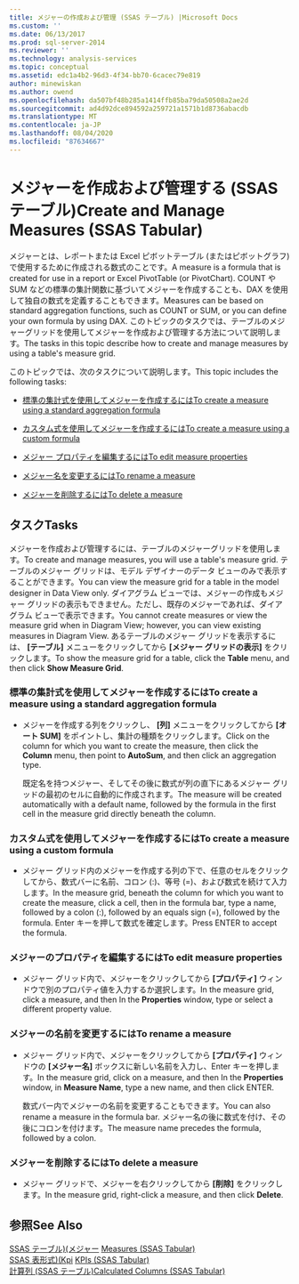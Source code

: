 ```yaml
---
title: メジャーの作成および管理 (SSAS テーブル) |Microsoft Docs
ms.custom: ''
ms.date: 06/13/2017
ms.prod: sql-server-2014
ms.reviewer: ''
ms.technology: analysis-services
ms.topic: conceptual
ms.assetid: edc1a4b2-96d3-4f34-bb70-6cacec79e819
author: minewiskan
ms.author: owend
ms.openlocfilehash: da507bf48b285a1414ffb85ba79da50508a2ae2d
ms.sourcegitcommit: ad4d92dce894592a259721a1571b1d8736abacdb
ms.translationtype: MT
ms.contentlocale: ja-JP
ms.lasthandoff: 08/04/2020
ms.locfileid: "87634667"
---
```

# <a name="create-and-manage-measures-ssas-tabular"></a><span data-ttu-id="b7294-102">メジャーを作成および管理する (SSAS テーブル)</span><span class="sxs-lookup"><span data-stu-id="b7294-102">Create and Manage Measures (SSAS Tabular)</span></span>
  <span data-ttu-id="b7294-103">メジャーとは、レポートまたは Excel ピボットテーブル (またはピボットグラフ) で使用するために作成される数式のことです。</span><span class="sxs-lookup"><span data-stu-id="b7294-103">A measure is a formula that is created for use in a report or Excel PivotTable (or PivotChart).</span></span> <span data-ttu-id="b7294-104">COUNT や SUM などの標準の集計関数に基づいてメジャーを作成することも、DAX を使用して独自の数式を定義することもできます。</span><span class="sxs-lookup"><span data-stu-id="b7294-104">Measures can be based on standard aggregation functions, such as COUNT or SUM, or you can define your own formula by using DAX.</span></span> <span data-ttu-id="b7294-105">このトピックのタスクでは、テーブルのメジャーグリッドを使用してメジャーを作成および管理する方法について説明します。</span><span class="sxs-lookup"><span data-stu-id="b7294-105">The tasks in this topic describe how to create and manage measures by using a table's measure grid.</span></span>  
  
 <span data-ttu-id="b7294-106">このトピックでは、次のタスクについて説明します。</span><span class="sxs-lookup"><span data-stu-id="b7294-106">This topic includes the following tasks:</span></span>  
  
-   [<span data-ttu-id="b7294-107">標準の集計式を使用してメジャーを作成するには</span><span class="sxs-lookup"><span data-stu-id="b7294-107">To create a measure using a standard aggregation formula</span></span>](#bkmk_create_stand)  
  
-   [<span data-ttu-id="b7294-108">カスタム式を使用してメジャーを作成するには</span><span class="sxs-lookup"><span data-stu-id="b7294-108">To create a measure using a custom formula</span></span>](#bkmk_create_custom)  
  
-   [<span data-ttu-id="b7294-109">メジャー プロパティを編集するには</span><span class="sxs-lookup"><span data-stu-id="b7294-109">To edit measure properties</span></span>](#bkmk_edit)  
  
-   [<span data-ttu-id="b7294-110">メジャー名を変更するには</span><span class="sxs-lookup"><span data-stu-id="b7294-110">To rename a measure</span></span>](#bkmk_rename)  
  
-   [<span data-ttu-id="b7294-111">メジャーを削除するには</span><span class="sxs-lookup"><span data-stu-id="b7294-111">To delete a measure</span></span>](#bkmk_delete)  
  
## <a name="tasks"></a><span data-ttu-id="b7294-112">タスク</span><span class="sxs-lookup"><span data-stu-id="b7294-112">Tasks</span></span>  
 <span data-ttu-id="b7294-113">メジャーを作成および管理するには、テーブルのメジャーグリッドを使用します。</span><span class="sxs-lookup"><span data-stu-id="b7294-113">To create and manage measures, you will use a table's measure grid.</span></span> <span data-ttu-id="b7294-114">テーブルのメジャー グリッドは、モデル デザイナーのデータ ビューのみで表示することができます。</span><span class="sxs-lookup"><span data-stu-id="b7294-114">You can view the measure grid for a table in the model designer in Data View only.</span></span> <span data-ttu-id="b7294-115">ダイアグラム ビューでは、メジャーの作成もメジャー グリッドの表示もできません。ただし、既存のメジャーであれば、ダイアグラム ビューで表示できます。</span><span class="sxs-lookup"><span data-stu-id="b7294-115">You cannot create measures or view the measure grid when in Diagram View; however, you can view existing measures in Diagram View.</span></span> <span data-ttu-id="b7294-116">あるテーブルのメジャー グリッドを表示するには、 **[テーブル]** メニューをクリックしてから **[メジャー グリッドの表示]** をクリックします。</span><span class="sxs-lookup"><span data-stu-id="b7294-116">To show the measure grid for a table, click the **Table** menu, and then click **Show Measure Grid**.</span></span>  
  
###  <a name="to-create-a-measure-using-a-standard-aggregation-formula"></a><a name="bkmk_create_stand"></a><span data-ttu-id="b7294-117">標準の集計式を使用してメジャーを作成するには</span><span class="sxs-lookup"><span data-stu-id="b7294-117">To create a measure using a standard aggregation formula</span></span>  
  
-   <span data-ttu-id="b7294-118">メジャーを作成する列をクリックし、 **[列]** メニューをクリックしてから **[オート SUM]** をポイントし、集計の種類をクリックします。</span><span class="sxs-lookup"><span data-stu-id="b7294-118">Click on the column for which you want to create the measure, then click the **Column** menu, then point to **AutoSum**, and then click an aggregation type.</span></span>  
  
     <span data-ttu-id="b7294-119">既定名を持つメジャー、そしてその後に数式が列の直下にあるメジャー グリッドの最初のセルに自動的に作成されます。</span><span class="sxs-lookup"><span data-stu-id="b7294-119">The measure will be created automatically with a default name, followed by the formula in the first cell in the measure grid directly beneath the column.</span></span>  
  
###  <a name="to-create-a-measure-using-a-custom-formula"></a><a name="bkmk_create_custom"></a> <span data-ttu-id="b7294-120">カスタム式を使用してメジャーを作成するには</span><span class="sxs-lookup"><span data-stu-id="b7294-120">To create a measure using a custom formula</span></span>  
  
-   <span data-ttu-id="b7294-121">メジャー グリッド内のメジャーを作成する列の下で、任意のセルをクリックしてから、数式バーに名前、コロン (:)、等号 (=)、および数式を続けて入力します。</span><span class="sxs-lookup"><span data-stu-id="b7294-121">In the measure grid, beneath the column for which you want to create the measure, click a cell, then in the formula bar, type a name, followed by a colon (:), followed by an equals sign (=), followed by the formula.</span></span> <span data-ttu-id="b7294-122">Enter キーを押して数式を確定します。</span><span class="sxs-lookup"><span data-stu-id="b7294-122">Press ENTER to accept the formula.</span></span>  
  
###  <a name="to-edit-measure-properties"></a><a name="bkmk_edit"></a><span data-ttu-id="b7294-123">メジャーのプロパティを編集するには</span><span class="sxs-lookup"><span data-stu-id="b7294-123">To edit measure properties</span></span>  
  
-   <span data-ttu-id="b7294-124">メジャー グリッド内で、メジャーをクリックしてから **[プロパティ]** ウィンドウで別のプロパティ値を入力するか選択します。</span><span class="sxs-lookup"><span data-stu-id="b7294-124">In the measure grid, click a measure, and then In the **Properties** window, type or select a different property value.</span></span>  
  
###  <a name="to-rename-a-measure"></a><a name="bkmk_rename"></a><span data-ttu-id="b7294-125">メジャーの名前を変更するには</span><span class="sxs-lookup"><span data-stu-id="b7294-125">To rename a measure</span></span>  
  
-   <span data-ttu-id="b7294-126">メジャー グリッド内で、メジャーをクリックしてから **[プロパティ]** ウィンドウの **[メジャー名]** ボックスに新しい名前を入力し、Enter キーを押します。</span><span class="sxs-lookup"><span data-stu-id="b7294-126">In the measure grid, click on a measure, and then In the **Properties** window, in **Measure Name**, type a new name, and then click ENTER.</span></span>  
  
     <span data-ttu-id="b7294-127">数式バー内でメジャーの名前を変更することもできます。</span><span class="sxs-lookup"><span data-stu-id="b7294-127">You can also rename a measure in the formula bar.</span></span> <span data-ttu-id="b7294-128">メジャー名の後に数式を付け、その後にコロンを付けます。</span><span class="sxs-lookup"><span data-stu-id="b7294-128">The measure name precedes the formula, followed by a colon.</span></span>  
  
###  <a name="to-delete-a-measure"></a><a name="bkmk_delete"></a><span data-ttu-id="b7294-129">メジャーを削除するには</span><span class="sxs-lookup"><span data-stu-id="b7294-129">To delete a measure</span></span>  
  
-   <span data-ttu-id="b7294-130">メジャー グリッドで、メジャーを右クリックしてから **[削除]** をクリックします。</span><span class="sxs-lookup"><span data-stu-id="b7294-130">In the measure grid, right-click a measure, and then click **Delete**.</span></span>  
  
## <a name="see-also"></a><span data-ttu-id="b7294-131">参照</span><span class="sxs-lookup"><span data-stu-id="b7294-131">See Also</span></span>  
 <span data-ttu-id="b7294-132">[SSAS テーブル&#41;&#40;メジャー](measures-ssas-tabular.md) </span><span class="sxs-lookup"><span data-stu-id="b7294-132">[Measures &#40;SSAS Tabular&#41;](measures-ssas-tabular.md) </span></span>  
 <span data-ttu-id="b7294-133">[SSAS 表形式&#41;&#40;Kpi](kpis-ssas-tabular.md) </span><span class="sxs-lookup"><span data-stu-id="b7294-133">[KPIs &#40;SSAS Tabular&#41;](kpis-ssas-tabular.md) </span></span>  
 [<span data-ttu-id="b7294-134">計算列 &#40;SSAS テーブル&#41;</span><span class="sxs-lookup"><span data-stu-id="b7294-134">Calculated Columns &#40;SSAS Tabular&#41;</span></span>](ssas-calculated-columns.md)  
  
  
